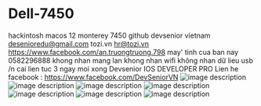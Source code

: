 # Dell-7450
hackintosh macos 12
monterey 7450 github
devsenior vietnam
desenioredu@gmail.com
tozi.vn
hr@tozi.vn
https://www.facebook.com/an.truongtruong.798 may' tinh cua ban nay
0582296888
khong nhan mang lan
khong nhan wifi
không nhan dữ lieu usb
/n
cai lien tuc 3 ngay moi xong
Devsenior IOS DEVELOPER PRO
Lien he facebook : https://www.facebook.com/DevSeniorVN
![image description](https://github.com/sonpipi1/Hackintosh-Dell-E7450-Monterey-12/raw/main/320467198_1218366545715123_4611124690183821017_n.jpg)
![image description](https://github.com/sonpipi1/Hackintosh-Dell-E7450-Monterey-12/raw/main/320498989_499362902088314_3495228061973114564_n.jpg)
![image description](https://github.com/sonpipi1/Hackintosh-Dell-E7450-Monterey-12/raw/main/320556089_886229305747734_2191595555358563498_n.jpg)
![image description](https://github.com/sonpipi1/Hackintosh-Dell-E7450-Monterey-12/raw/main/321710360_678113383799794_8890829551361661275_n.jpg)
![image description](https://github.com/sonpipi1/Hackintosh-Dell-E7450-Monterey-12/blob/main/322371948_595312682356531_8020449062662621891_n.jpg)
![image description](https://github.com/sonpipi1/Hackintosh-Dell-E7450-Monterey-12/raw/main/323310366_1063864064790516_6651772665152853460_n.jpg)
![image description](https://github.com/sonpipi1/Hackintosh-Dell-E7450-Monterey-12/blob/main/323744349_729831188340069_5056173918831762541_n.jpg)
